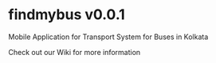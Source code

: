 findmybus v0.0.1
================

Mobile Application for Transport System for Buses in Kolkata

Check out our Wiki for more information
